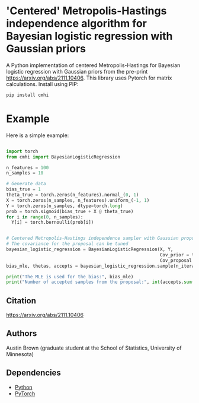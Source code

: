 # 'Centered' Metropolis-Hastings independence algorithm for Bayesian logistic regression with Gaussian priors

A Python implementation of centered Metropolis-Hastings for Bayesian logistic regression with Gaussian priors from the pre-print https://arxiv.org/abs/2111.10406. This library uses Pytorch for matrix calculations. Install using PIP:

```bash
pip install cmhi
```

# Example

Here is a simple example:

```python

import torch
from cmhi import BayesianLogisticRegression

n_features = 100
n_samples = 10

# Generate data
bias_true = 1
theta_true = torch.zeros(n_features).normal_(0, 1)
X = torch.zeros(n_samples, n_features).uniform_(-1, 1)
Y = torch.zeros(n_samples, dtype=torch.long)
prob = torch.sigmoid(bias_true + X @ theta_true)
for i in range(0, n_samples):
  Y[i] = torch.bernoulli(prob[i])


# Centered Metropolis-Hastings independence sampler with Gaussian proposal
# The covariance for the proposal can be tuned
bayesian_logistic_regression = BayesianLogisticRegression(X, Y,  
                                                          Cov_prior = torch.eye(n_features),
                                                          Cov_proposal = .9 * torch.eye(n_features))
bias_mle, thetas, accepts = bayesian_logistic_regression.sample(n_iterations = 10**4)

print("The MLE is used for the bias:", bias_mle)
print("Number of accepted samples from the proposal:", int(accepts.sum().item()))
```

## Citation

https://arxiv.org/abs/2111.10406

## Authors

Austin Brown (graduate student at the School of Statistics, University of Minnesota)

## Dependencies

* [Python](https://www.python.org)
* [PyTorch](http://pytorch.org/)
